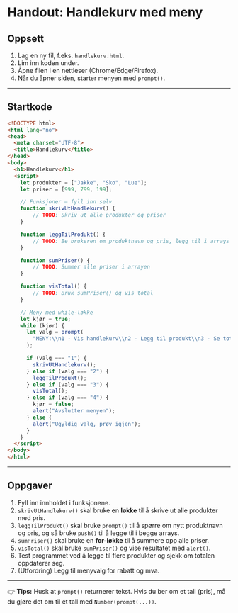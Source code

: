 # Handout: Handlekurv med meny

## Oppsett

1. Lag en ny fil, f.eks. `handlekurv.html`.
2. Lim inn koden under.
3. Åpne filen i en nettleser (Chrome/Edge/Firefox).
4. Når du åpner siden, starter menyen med `prompt()`.

---

## Startkode

```html
<!DOCTYPE html>
<html lang="no">
<head>
  <meta charset="UTF-8">
  <title>Handlekurv</title>
</head>
<body>
  <h1>Handlekurv</h1>
  <script>
    let produkter = ["Jakke", "Sko", "Lue"];
    let priser = [999, 799, 199];

    // Funksjoner – fyll inn selv
    function skrivUtHandlekurv() {
        // TODO: Skriv ut alle produkter og priser
    }

    function leggTilProdukt() {
        // TODO: Be brukeren om produktnavn og pris, legg til i arrays
    }

    function sumPriser() {
        // TODO: Summer alle priser i arrayen
    }

    function visTotal() {
        // TODO: Bruk sumPriser() og vis total
    }

    // Meny med while-løkke
    let kjør = true;
    while (kjør) {
      let valg = prompt(
        "MENY:\\n1 - Vis handlekurv\\n2 - Legg til produkt\\n3 - Se total pris\\n4 - Avslutt"
      );

      if (valg === "1") {
        skrivUtHandlekurv();
      } else if (valg === "2") {
        leggTilProdukt();
      } else if (valg === "3") {
        visTotal();
      } else if (valg === "4") {
        kjør = false;
        alert("Avslutter menyen");
      } else {
        alert("Ugyldig valg, prøv igjen");
      }
    }
  </script>
</body>
</html>
```

---

## Oppgaver

1. Fyll inn innholdet i funksjonene.
2. `skrivUtHandlekurv()` skal bruke en **løkke** til å skrive ut alle produkter med pris.
3. `leggTilProdukt()` skal bruke `prompt()` til å spørre om nytt produktnavn og pris, og så bruke `push()` til å legge til i begge arrays.
4. `sumPriser()` skal bruke en **for-løkke** til å summere opp alle priser.
5. `visTotal()` skal bruke `sumPriser()` og vise resultatet med `alert()`.
6. Test programmet ved å legge til flere produkter og sjekk om totalen oppdaterer seg.
7. (Utfordring) Legg til menyvalg for rabatt og mva.

---

👉 **Tips:** Husk at `prompt()` returnerer tekst. Hvis du ber om et tall (pris), må du gjøre det om til et tall med `Number(prompt(...))`.


